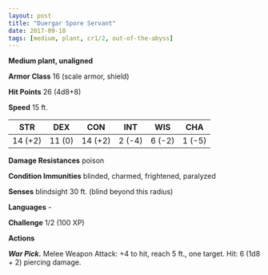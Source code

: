 ```yaml
---
layout: post
title: "Duergar Spore Servant"
date: 2017-09-10
tags: [medium, plant, cr1/2, out-of-the-abyss]
---
```


**Medium plant, unaligned**

**Armor Class** 16 (scale armor, shield)

**Hit Points** 26 (4d8+8)

**Speed** 15 ft.

|   STR   |   DEX   |   CON   |   INT   |   WIS   |   CHA   |
|:-----:|:-----:|:-----:|:-----:|:-----:|:-----:|
| 14 (+2) | 11 (0) | 14 (+2) | 2 (-4) | 6 (-2) | 1 (-5) |

**Damage Resistances** poison

**Condition Immunities** blinded, charmed, frightened, paralyzed

**Senses** blindsight 30 ft. (blind beyond this radius)

**Languages** -

**Challenge** 1/2 (100 XP)

**Actions**

***War Pick.*** Melee Weapon Attack: +4 to hit, reach 5 ft., one target. Hit: 6 (1d8 + 2) piercing damage.

